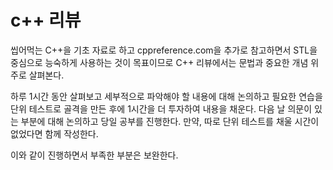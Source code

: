 # c++ 리뷰 

씹어먹는 C++을 기초 자료로 하고 cppreference.com을 추가로 참고하면서 
STL을 중심으로 능숙하게 사용하는 것이 목표이므로 C++ 리뷰에서는 
문법과 중요한 개념 위주로 살펴본다. 

하루 1시간 동안 살펴보고 세부적으로 파악해야 할 내용에 대해 논의하고 
필요한 연습을 단위 테스트로 골격을 만든 후에 1시간을 더 투자하여 
내용을 채운다. 다음 날 의문이 있는 부분에 대해 논의하고 당일 공부를 
진행한다. 만약, 따로 단위 테스트를 채울 시간이 없었다면 함께 작성한다. 

이와 같이 진행하면서 부족한 부분은 보완한다. 






